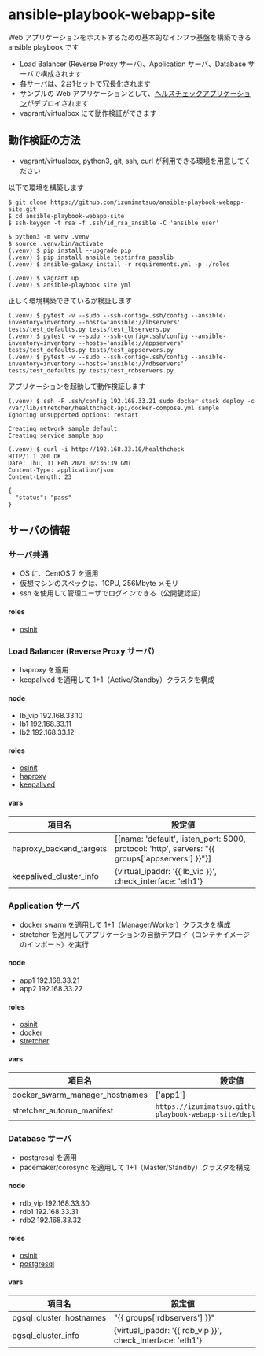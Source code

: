 # ansible-playbook-webapp-site

Web アプリケーションをホストするための基本的なインフラ基盤を構築できる ansible playbook です

- Load Balancer (Reverse Proxy サーバ)、Application サーバ、Database サーバで構成されます
- 各サーバは、2台1セットで冗長化されます
- サンプルの Web アプリケーションとして、[ヘルスチェックアプリケーション](https://github.com/izumimatsuo/app-flask-healthcheck)がデプロイされます
- vagrant/virtualbox にて動作検証ができます

## 動作検証の方法

- vagrant/virtualbox, python3, git, ssh, curl が利用できる環境を用意してください

以下で環境を構築します

```
$ git clone https://github.com/izumimatsuo/ansible-playbook-webapp-site.git
$ cd ansible-playbook-webapp-site
$ ssh-keygen -t rsa -f .ssh/id_rsa_ansible -C 'ansible user'

$ python3 -m venv .venv
$ source .venv/bin/activate
(.venv) $ pip install --upgrade pip
(.venv) $ pip install ansible testinfra passlib
(.venv) $ ansible-galaxy install -r requirements.yml -p ./roles

(.venv) $ vagrant up
(.venv) $ ansible-playbook site.yml
```

正しく環境構築できているか検証します

```
(.venv) $ pytest -v --sudo --ssh-config=.ssh/config --ansible-inventory=inventory --hosts='ansible://lbservers' tests/test_defaults.py tests/test_lbservers.py
(.venv) $ pytest -v --sudo --ssh-config=.ssh/config --ansible-inventory=inventory --hosts='ansible://appservers' tests/test_defaults.py tests/test_appservers.py
(.venv) $ pytest -v --sudo --ssh-config=.ssh/config --ansible-inventory=inventory --hosts='ansible://rdbservers' tests/test_defaults.py tests/test_rdbservers.py
```

アプリケーションを起動して動作検証します

```
(.venv) $ ssh -F .ssh/config 192.168.33.21 sudo docker stack deploy -c /var/lib/stretcher/healthcheck-api/docker-compose.yml sample
Ignoring unsupported options: restart

Creating network sample_default
Creating service sample_app

(.venv) $ curl -i http://192.168.33.10/healthcheck
HTTP/1.1 200 OK
Date: Thu, 11 Feb 2021 02:36:39 GMT
Content-Type: application/json
Content-Length: 23

{
  "status": "pass"
}
```

## サーバの情報

### サーバ共通

- OS に、CentOS 7 を適用
- 仮想マシンのスペックは、1CPU, 256Mbyte メモリ
- ssh を使用して管理ユーザでログインできる（公開鍵認証）

#### roles

- [osinit](https://github.com/izumimatsuo/ansible-role-osinit)

### Load Balancer (Reverse Proxy サーバ）

- haproxy を適用
- keepalived を適用して 1+1（Active/Standby）クラスタを構成

#### node

- lb_vip 192.168.33.10
- lb1 192.168.33.11
- lb2 192.168.33.12

#### roles

- [osinit](https://github.com/izumimatsuo/ansible-role-osinit)
- [haproxy](https://github.com/izumimatsuo/ansible-role-haproxy.git)
- [keepalived](https://github.com/izumimatsuo/ansible-role-keepalived.git)

#### vars

| 項目名                  | 設定値                                |
| ----------------------- | ------------------------------------- |
| haproxy_backend_targets | [{name: 'default', listen_port: 5000, protocol: 'http', servers: "{{ groups['appservers'] }}"}] |
| keepalived_cluster_info | {virtual_ipaddr: '{{ lb_vip }}', check_interface: 'eth1'} |

### Application サーバ

- docker swarm を適用して 1+1（Manager/Worker）クラスタを構成
- stretcher を適用してアプリケーションの自動デプロイ（コンテナイメージのインポート）を実行

#### node

- app1 192.168.33.21
- app2 192.168.33.22

#### roles

- [osinit](https://github.com/izumimatsuo/ansible-role-osinit)
- [docker](https://github.com/izumimatsuo/ansible-role-docker.git)
- [stretcher](https://github.com/izumimatsuo/ansible-role-stretcher.git)

#### vars

| 項目名                     | 設定値                                         |
| -------------------------- | ---------------------------------------------- |
| docker_swarm_manager_hostnames | ['app1'] |
| stretcher_autorun_manifest | ```https://izumimatsuo.github.io/ansible-playbook-webapp-site/deploy-latest.yml``` |

### Database サーバ

- postgresql を適用
- pacemaker/corosync を適用して 1+1（Master/Standby）クラスタを構成

#### node

- rdb_vip 192.168.33.30
- rdb1 192.168.33.31
- rdb2 192.168.33.32

#### roles

- [osinit](https://github.com/izumimatsuo/ansible-role-osinit)
- [postgresql](https://github.com/izumimatsuo/ansible-role-postgresql.git)

#### vars

| 項目名                 | 設定値                                         |
| ---------------------- | ---------------------------------------------- |
| pgsql_cluster_hostnames | "{{ groups['rdbservers'] }}" |
| pgsql_cluster_info | {virtual_ipaddr: '{{ rdb_vip }}', check_interface: 'eth1'} |
